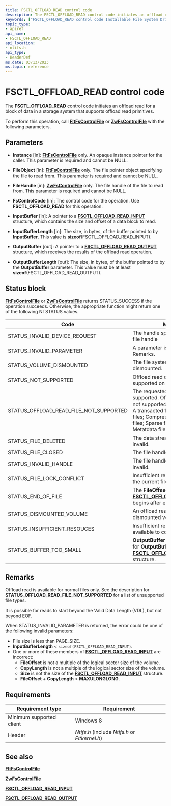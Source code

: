```yaml
---
title: FSCTL_OFFLOAD_READ control code
description: The FSCTL_OFFLOAD_READ control code initiates an offload read for a block of data in a storage system that supports offload read primitives.
keywords: ["FSCTL_OFFLOAD_READ control code Installable File System Drivers"]
topic_type:
- apiref
api_name:
- FSCTL_OFFLOAD_READ
api_location:
- ntifs.h
api_type:
- HeaderDef
ms.date: 03/13/2023
ms.topic: reference
---
```


# FSCTL_OFFLOAD_READ control code

The **FSCTL_OFFLOAD_READ** control code initiates an offload read for a block of data in a storage system that supports offload read primitives.

To perform this operation, call [**FltFsControlFile**](/windows-hardware/drivers/ddi/fltkernel/nf-fltkernel-fltfscontrolfile) or [**ZwFsControlFile**](/previous-versions/ff566462(v=vs.85)) with the following parameters.

## Parameters

- **Instance** [in]: [**FltFsControlFile**](/windows-hardware/drivers/ddi/fltkernel/nf-fltkernel-fltfscontrolfile) only. An opaque instance pointer for the caller. This parameter is required and cannot be NULL.

- **FileObject** [in]: [**FltFsControlFile**](/windows-hardware/drivers/ddi/fltkernel/nf-fltkernel-fltfscontrolfile) only. The file pointer object specifying the file to read from. This parameter is required and cannot be NULL.

- **FileHandle** [in]: [**ZwFsControlFile**](/previous-versions/ff566462(v=vs.85)) only. The file handle of the file to read from. This parameter is required and cannot be NULL.

- **FsControlCode** [in]: The control code for the operation. Use **FSCTL_OFFLOAD_READ** for this operation.

- **InputBuffer** [in]: A pointer to a [**FSCTL_OFFLOAD_READ_INPUT**](/windows-hardware/drivers/ddi/ntifs/ns-ntifs-_fsctl_offload_read_input) structure, which contains the size and offset of a data block to read.

- **InputBufferLength** [in]: The size, in bytes, of the buffer pointed to by **InputBuffer**. This value is **sizeof**(FSCTL_OFFLOAD_READ_INPUT).

- **OutputBuffer** [out]: A pointer to a [**FSCTL_OFFLOAD_READ_OUTPUT**](/windows-hardware/drivers/ddi/ntifs/ns-ntifs-_fsctl_offload_read_output) structure, which receives the results of the offload read operation.

- **OutputBufferLength** [out]: The size, in bytes, of the buffer pointed to by the **OutputBuffer** parameter. This value must be at least **sizeof**(FSCTL_OFFLOAD_READ_OUTPUT).

## Status block

[**FltFsControlFile**](/windows-hardware/drivers/ddi/fltkernel/nf-fltkernel-fltfscontrolfile) or [**ZwFsControlFile**](/previous-versions/ff566462(v=vs.85)) returns STATUS_SUCCESS if the operation succeeds. Otherwise, the appropriate function might return one of the following NTSTATUS values.

| Code | Meaning |
| ---- | ------- |
| STATUS_INVALID_DEVICE_REQUEST | The handle specified is not a valid file handle |
| STATUS_INVALID_PARAMETER | A parameter is invalid. See Remarks. |
| STATUS_VOLUME_DISMOUNTED | The file system volume is dismounted. |
| STATUS_NOT_SUPPORTED | Offload read operations are not supported on this volume. |
| STATUS_OFFLOAD_READ_FILE_NOT_SUPPORTED | The requested file type is not supported. Offload operations are not supported on these file types: A transacted file (TxF); Non-user files; Compressed files; Encrypted files; Sparse files; NTFS Metatdata files. |
| STATUS_FILE_DELETED | The data stream for this file is invalid. |
| STATUS_FILE_CLOSED | The file handle is closed. |
| STATUS_INVALID_HANDLE | The file handle specified is invalid. |
| STATUS_FILE_LOCK_CONFLICT | Insufficient read access due to the current file locking state. |
| STATUS_END_OF_FILE | The **FileOffset** member of [**FSCTL_OFFLOAD_READ_INPUT**](/windows-hardware/drivers/ddi/ntifs/ns-ntifs-_fsctl_offload_read_input) begins after end-of-file (EOF). |
| STATUS_DISMOUNTED_VOLUME | An offload read cannot occur on a dismounted volume. |
| STATUS_INSUFFICIENT_RESOUCES | Insufficient resources are available to complete the request. |
| STATUS_BUFFER_TOO_SMALL | **OutputBufferLength** is too small for **OutputBuffer** to receive an [**FSCTL_OFFLOAD_READ_OUTPUT**](/windows-hardware/drivers/ddi/ntifs/ns-ntifs-_fsctl_offload_read_output) structure. |

## Remarks

Offload read is available for normal files only. See the description for **STATUS_OFFLOAD_READ_FILE_NOT_SUPPORTED** for a list of unsupported file types.

It is possible for reads to start beyond the Valid Data Length (VDL), but not beyond EOF.

When STATUS_INVALID_PARAMETER is returned, the error could be one of the following invalid parameters:

- File size is less than PAGE_SIZE.
- **InputBufferLength** < ```sizeof(FSCTL_OFFLOAD_READ_INPUT)```.
- One or more of these members of [**FSCTL_OFFLOAD_READ_INPUT**](/windows-hardware/drivers/ddi/ntifs/ns-ntifs-_fsctl_offload_read_input) are incorrect:
  - **FileOffset** is not a multiple of the logical sector size of the volume.
  - **CopyLength** is not a multiple of the logical sector size of the volume.
  - **Size** is not the size of the [**FSCTL_OFFLOAD_READ_INPUT**](/windows-hardware/drivers/ddi/ntifs/ns-ntifs-_fsctl_offload_read_input) structure.
  - **FileOffset** + **CopyLength** > **MAXULONGLONG**.

## Requirements

| Requirement type | Requirement |
| ---------------- | ----------- |
| Minimum supported client | Windows 8 |
| Header | *Ntifs.h* (include *Ntifs.h* or *Fltkernel.h*) |

## See also

[**FltFsControlFile**](/windows-hardware/drivers/ddi/fltkernel/nf-fltkernel-fltfscontrolfile)

[**ZwFsControlFile**](/previous-versions/ff566462(v=vs.85))

[**FSCTL_OFFLOAD_READ_INPUT**](/windows-hardware/drivers/ddi/ntifs/ns-ntifs-_fsctl_offload_read_input)

[**FSCTL_OFFLOAD_READ_OUTPUT**](/windows-hardware/drivers/ddi/ntifs/ns-ntifs-_fsctl_offload_read_output)
